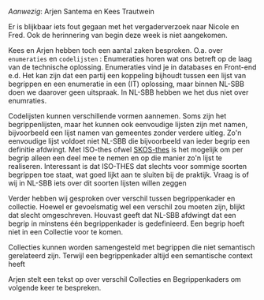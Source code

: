 *Aanwezig*: Arjen Santema en Kees Trautwein

Er is blijkbaar iets fout gegaan met het vergaderverzoek naar Nicole en Fred. Ook de herinnering van begin deze week is niet aangekomen.

Kees en Arjen hebben toch een aantal zaken besproken.
O.a. over `enumeraties` en `codelijsten` :
Enumeraties horen wat ons betreft op de laag van de technische oplossing. Enumeraties vind je in databases en Front-end e.d. Het kan zijn dat een partij een koppeling bijhoudt tussen een lijst van begrippen en een enumeratie in een (IT) oplossing, maar binnen NL-SBB doen we daarover geen uitspraak.
In NL-SBB hebben we het dus niet over enumraties.

Codelijsten kunnen verschillende vormen aannemen. Soms zijn het begrippenlijsten, maar het kunnen ook eenvoudige lijsten zijn met namen, bijvoorbeeld een lijst namen van gemeentes zonder verdere uitleg. Zo'n eenvoudige lijst voldoet niet NL-SBB die bijvoorbeeld van ieder begrip een definitie afdwingt.
Met ISO-thes ofwel [SKOS-thes](https://www.dublincore.org/specifications/skos-thes/ns/) is het mogelijk om per begrip alleen een deel mee te nemen en op die manier zo'n lijst te realiseren. Interessant is dat ISO-THES dat slechts voor sommige soorten begrippen toe staat, wat goed lijkt aan te sluiten bij de praktijk. Vraag is of wij in NL-SBB iets over dit soorten lijsten willen zeggen

Verder hebben wij gesproken over verschil tussen begrippenkader en collectie. Hoewel er gevoelsmatig wel een verschil zou moeten zijn, blijkt dat slecht omgeschreven.
Houvast geeft dat NL-SBB afdwingt  dat een begrip in minstens één begrippenkader is gedefinieerd. Een begrip hoeft niet in een Collectie voor te komen.

Collecties kunnen worden samengesteld met begrippen die niet semantisch gerelateerd zijn. Terwijl een begrippenkader altijd een semantische context heeft

Arjen stelt een tekst op over verschil Collecties en Begrippenkaders om volgende keer te bespreken.
